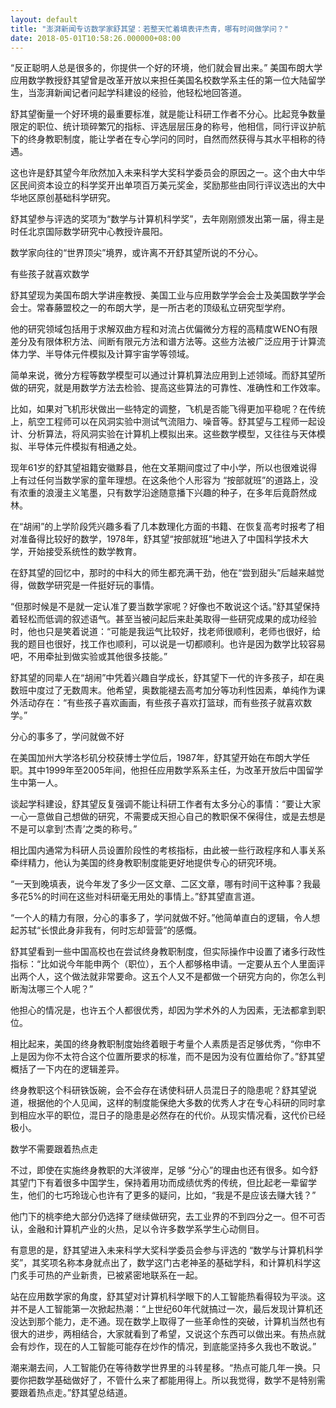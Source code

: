 ```yaml
---
layout: default
title: "澎湃新闻专访数学家舒其望：若整天忙着填表评杰青，哪有时间做学问？"
date: 2018-05-01T10:58:26.000000+08:00
---
```


“反正聪明人总是很多的，你提供一个好的环境，他们就会冒出来。” 美国布朗大学应用数学教授舒其望曾是改革开放以来担任美国名校数学系主任的第一位大陆留学生，当澎湃新闻记者问起学科建设的经验，他轻松地回答道。

舒其望衡量一个好环境的最重要标准，就是能让科研工作者不分心。比起竞争数量限定的职位、统计琐碎繁冗的指标、评选层层压身的称号，他相信，同行评议护航下的终身教职制度，能让学者在专心学问的同时，自然而然获得与其水平相称的待遇。

这也许是舒其望今年欣然加入未来科学大奖科学委员会的原因之一。这个由大中华区民间资本设立的科学奖开出单项百万美元奖金，奖励那些由同行评议选出的大中华地区原创基础科学研究。

舒其望参与评选的奖项为“数学与计算机科学奖”，去年刚刚颁发出第一届，得主是时任北京国际数学研究中心教授许晨阳。

数学家向往的“世界顶尖”境界，或许离不开舒其望所说的不分心。

有些孩子就喜欢数学


舒其望现为美国布朗大学讲座教授、美国工业与应用数学学会会士及美国数学学会会士。常春藤盟校之一的布朗大学，是一所古老的顶级私立研究型学府。

他的研究领域包括用于求解双曲方程和对流占优偏微分方程的高精度WENO有限差分及有限体积方法、间断有限元方法和谱方法等。这些方法被广泛应用于计算流体力学、半导体元件模拟及计算宇宙学等领域。

简单来说，微分方程等数学模型可以通过计算机算法应用到上述领域。而舒其望所做的研究，就是用数学方法去检验、提高这些算法的可靠性、准确性和工作效率。

比如，如果对飞机形状做出一些特定的调整，飞机是否能飞得更加平稳呢？在传统上，航空工程师可以在风洞实验中测试气流阻力、噪音等。舒其望与工程师一起设计、分析算法，将风洞实验在计算机上模拟出来。这些数学模型，又往往与天体模拟、半导体元件模拟有相通之处。

现年61岁的舒其望祖籍安徽黟县，他在文革期间度过了中小学，所以也很难说得上有过任何当数学家的童年理想。在这条他个人形容为 “按部就班”的道路上，没有浓重的浪漫主义笔墨，只有数学沿途随意播下兴趣的种子，在多年后竟蔚然成林。

在“胡闹”的上学阶段凭兴趣多看了几本数理化方面的书籍、在恢复高考时报考了相对准备得比较好的数学，1978年，舒其望“按部就班”地进入了中国科学技术大学，开始接受系统性的数学教育。

在舒其望的回忆中，那时的中科大的师生都充满干劲，他在“尝到甜头”后越来越觉得，做数学研究是一件挺好玩的事情。

“但那时候是不是就一定认准了要当数学家呢？好像也不敢说这个话。”舒其望保持着轻松而低调的叙述语气。甚至当被问起后来赴美取得一些研究成果的成功经验时，他也只是笑着说道：“可能是我运气比较好，找老师很顺利，老师也很好，给我的题目也很好，找工作也顺利，可以说是一切都顺利。也许是因为数学比较容易吧，不用牵扯到做实验或其他很多技能。”

舒其望的同辈人在“胡闹”中凭着兴趣自学成长，舒其望下一代的许多孩子，却在奥数班中度过了无数周末。他希望，奥数能褪去高考加分等功利性因素，单纯作为课外活动存在：“有些孩子喜欢画画，有些孩子喜欢打篮球，而有些孩子就喜欢数学。”

分心的事多了，学问就做不好


在美国加州大学洛杉矶分校获博士学位后，1987年，舒其望开始在布朗大学任职。其中1999年至2005年间，他担任应用数学系系主任，为改革开放后中国留学生中第一人。

谈起学科建设，舒其望反复强调不能让科研工作者有太多分心的事情：“要让大家一心一意做自己想做的研究，不需要成天担心自己的教职保不保得住，或是去想是不是可以拿到‘杰青’之类的称号。”

相比国内通常为科研人员设置阶段性的考核指标，由此被一些行政程序和人事关系牵绊精力，他认为美国的终身教职制度能更好地提供专心的研究环境。

“一天到晚填表，说今年发了多少一区文章、二区文章，哪有时间干这种事？我最多花5%的时间在这些对科研毫无用处的事情上。”舒其望直言道。

“一个人的精力有限，分心的事多了，学问就做不好。”他简单直白的逻辑，令人想起苏轼“长恨此身非我有，何时忘却营营”的感慨。

舒其望看到一些中国高校也在尝试终身教职制度，但实际操作中设置了诸多行政性指标：“比如说今年能申两个（职位），五个人都够格申请。一定要从五个人里面评出两个人，这个做法就非常要命。这五个人又不是都做一个研究方向的，你怎么判断淘汰哪三个人呢？”

他担心的情况是，也许五个人都很优秀，却因为学术外的人为因素，无法都拿到职位。

相比起来，美国的终身教职制度始终着眼于考量个人素质是否足够优秀，“你申不上是因为你不太符合这个位置所要求的标准，而不是因为没有位置给你了。”舒其望概括了一下内在的逻辑差异。

终身教职这个科研铁饭碗，会不会存在诱使科研人员混日子的隐患呢？舒其望说道，根据他的个人见闻，这样的制度能保绝大多数的优秀人才在专心科研的同时拿到相应水平的职位，混日子的隐患是必然存在的代价。从现实情况看，这代价已经极小。

数学不需要跟着热点走


不过，即使在实施终身教职的大洋彼岸，足够 “分心”的理由也还有很多。如今舒其望门下有着很多中国学生，保持着用功而成绩优秀的传统，但比起老一辈留学生，他们的七巧玲珑心也许有了更多的疑问，比如，“我是不是应该去赚大钱？”

他门下的桃李绝大部分仍选择了继续做研究，去工业界的不到四分之一。但不可否认，金融和计算机产业的火热，足以令许多数学系学生心动侧目。

有意思的是，舒其望进入未来科学大奖科学委员会参与评选的 “数学与计算机科学奖”，其奖项名称本身就点出了，数学这门古老神圣的基础学科，和计算机科学这门炙手可热的产业新贵，已被紧密地联系在一起。

站在应用数学家的角度，舒其望对计算机科学眼下的人工智能热看得较为平淡。这并不是人工智能第一次掀起热潮：“上世纪60年代就搞过一次，最后发现计算机还没达到那个能力，走不通。现在数学上取得了一些革命性的突破，计算机当然也有很大的进步，两相结合，大家就看到了希望，又说这个东西可以做出来。有热点就会有炒作，现在的人工智能可能存在炒作的情况，到底能坚持多久我也不敢说。”

潮来潮去间，人工智能仍在等待数学世界里的斗转星移。“热点可能几年一换。只要你把数学基础做好了，不管什么来了都能用得上。所以我觉得，数学不是特别需要跟着热点走。”舒其望总结道。​​​​

